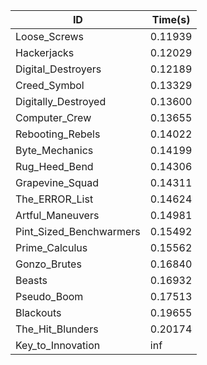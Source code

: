 |ID|Time(s)|
|-|-|
|Loose_Screws|0.11939|
|Hackerjacks|0.12029|
|Digital_Destroyers|0.12189|
|Creed_Symbol|0.13329|
|Digitally_Destroyed|0.13600|
|Computer_Crew|0.13655|
|Rebooting_Rebels|0.14022|
|Byte_Mechanics|0.14199|
|Rug_Heed_Bend|0.14306|
|Grapevine_Squad|0.14311|
|The_ERROR_List|0.14624|
|Artful_Maneuvers|0.14981|
|Pint_Sized_Benchwarmers|0.15492|
|Prime_Calculus|0.15562|
|Gonzo_Brutes|0.16840|
|Beasts|0.16932|
|Pseudo_Boom|0.17513|
|Blackouts|0.19655|
|The_Hit_Blunders|0.20174|
|Key_to_Innovation|inf|
